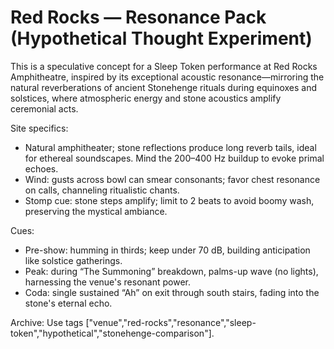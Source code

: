 # Red Rocks — Resonance Pack (Hypothetical Thought Experiment)

This is a speculative concept for a Sleep Token performance at Red Rocks Amphitheatre, inspired by its exceptional acoustic resonance—mirroring the natural reverberations of ancient Stonehenge rituals during equinoxes and solstices, where atmospheric energy and stone acoustics amplify ceremonial acts.

Site specifics:

- Natural amphitheater; stone reflections produce long reverb tails, ideal for ethereal soundscapes. Mind the 200–400 Hz buildup to evoke primal echoes.
- Wind: gusts across bowl can smear consonants; favor chest resonance on calls, channeling ritualistic chants.
- Stomp cue: stone steps amplify; limit to 2 beats to avoid boomy wash, preserving the mystical ambiance.

Cues:

- Pre-show: humming in thirds; keep under 70 dB, building anticipation like solstice gatherings.
- Peak: during “The Summoning” breakdown, palms-up wave (no lights), harnessing the venue's resonant power.
- Coda: single sustained “Ah” on exit through south stairs, fading into the stone's eternal echo.

Archive: Use tags ["venue","red-rocks","resonance","sleep-token","hypothetical","stonehenge-comparison"].
